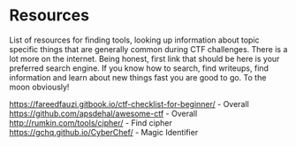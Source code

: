 # Resources

List of resources for finding tools, looking up information about topic
specific things that are generally common during CTF challenges. There is
a lot more on the internet. Being honest, first link that should be here
is your preferred search engine. If you know how to search, find writeups,
find information and learn about new things fast you are good to go. To
the moon obviously!

https://fareedfauzi.gitbook.io/ctf-checklist-for-beginner/    - Overall
https://github.com/apsdehal/awesome-ctf                       - Overall
http://rumkin.com/tools/cipher/                               - Find cipher
https://gchq.github.io/CyberChef/                             - Magic Identifier
